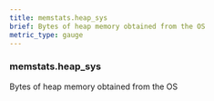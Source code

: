 ```yaml
---
title: memstats.heap_sys
brief: Bytes of heap memory obtained from the OS
metric_type: gauge
---
```

### memstats.heap_sys

Bytes of heap memory obtained from the OS